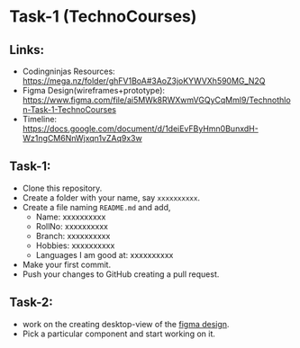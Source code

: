 # Task-1 (TechnoCourses)
## Links:
- Codingninjas Resources: https://mega.nz/folder/ghFV1BoA#3AoZ3joKYWVXh590MG_N2Q
- Figma Design(wireframes+prototype): https://www.figma.com/file/ai5MWk8RWXwmVGQyCqMml9/Technothlon-Task-1-TechnoCourses
- Timeline: https://docs.google.com/document/d/1deiEvFByHmn0BunxdH-Wz1ngCM6NnWjxqn1vZAq9x3w
## Task-1:
- Clone this repository.
- Create a folder with your name, say `xxxxxxxxxx`.
- Create a file naming `README.md` and add,
  - Name: xxxxxxxxxx
  - RollNo: xxxxxxxxxx
  - Branch: xxxxxxxxxx
  - Hobbies: xxxxxxxxxx
  - Languages I am good at: xxxxxxxxxx
- Make your first commit.
- Push your changes to GitHub creating a pull request.

## Task-2:
- work on the creating desktop-view of the [figma design](https://www.figma.com/file/ai5MWk8RWXwmVGQyCqMml9/Technothlon-Task-1-TechnoCourses).
- Pick a particular component and start working on it.